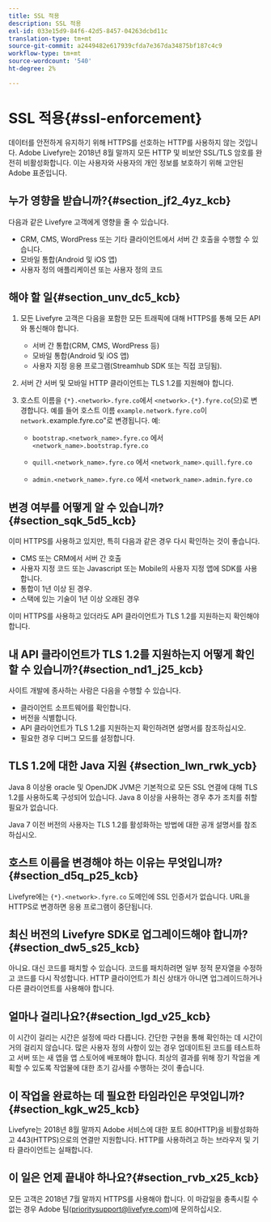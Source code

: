 ```yaml
---
title: SSL 적용
description: SSL 적용
exl-id: 033e15d9-84f6-42d5-8457-04263dcbd11c
translation-type: tm+mt
source-git-commit: a2449482e617939cfda7e367da34875bf187c4c9
workflow-type: tm+mt
source-wordcount: '540'
ht-degree: 2%

---
```


# SSL 적용{#ssl-enforcement}

데이터를 안전하게 유지하기 위해 HTTPS를 선호하는 HTTP를 사용하지 않는 것입니다. Adobe Livefyre는 2018년 8월 말까지 모든 HTTP 및 비보안 SSL/TLS 암호를 완전히 비활성화합니다. 이는 사용자와 사용자의 개인 정보를 보호하기 위해 고안된 Adobe 표준입니다.

## 누가 영향을 받습니까?{#section_jf2_4yz_kcb}

다음과 같은 Livefyre 고객에게 영향을 줄 수 있습니다.

* CRM, CMS, WordPress 또는 기타 클라이언트에서 서버 간 호출을 수행할 수 있습니다.
* 모바일 통합(Android 및 iOS 앱)
* 사용자 정의 애플리케이션 또는 사용자 정의 코드

## 해야 할 일{#section_unv_dc5_kcb}

1. 모든 Livefyre 고객은 다음을 포함한 모든 트래픽에 대해 HTTPS를 통해 모든 API와 통신해야 합니다.

   * 서버 간 통합(CRM, CMS, WordPress 등)
   * 모바일 통합(Android 및 iOS 앱)
   * 사용자 지정 응용 프로그램(Streamhub SDK 또는 직접 코딩됨).

1. 서버 간 서버 및 모바일 HTTP 클라이언트는 TLS 1.2를 지원해야 합니다.
1. 호스트 이름을 `{*}.<network>.fyre.co`에서 `<network>.{*}.fyre.co`(으)로 변경합니다. 예를 들어 호스트 이름 `example.network.fyre.co`이 `network.`example.fyre.co&quot;로 변경됩니다. 예:

   * `bootstrap.<network_name>.fyre.co` 에서 `<network_name>.bootstrap.fyre.co`

   * `quill.<network_name>.fyre.co` 에서 `<network_name>.quill.fyre.co`

   * `admin.<network_name>.fyre.co` 에서 `<network_name>.admin.fyre.co`

## 변경 여부를 어떻게 알 수 있습니까?{#section_sqk_5d5_kcb}

이미 HTTPS를 사용하고 있지만, 특히 다음과 같은 경우 다시 확인하는 것이 좋습니다.

* CMS 또는 CRM에서 서버 간 호출
* 사용자 지정 코드 또는 Javascript 또는 Mobile의 사용자 지정 앱에 SDK를 사용합니다.
* 통합이 1년 이상 된 경우.
* 스택에 있는 기술이 1년 이상 오래된 경우

이미 HTTPS를 사용하고 있더라도 API 클라이언트가 TLS 1.2를 지원하는지 확인해야 합니다.

## 내 API 클라이언트가 TLS 1.2를 지원하는지 어떻게 확인할 수 있습니까?{#section_nd1_j25_kcb}

사이트 개발에 종사하는 사람은 다음을 수행할 수 있습니다.

* 클라이언트 소프트웨어를 확인합니다.
* 버전을 식별합니다.
* API 클라이언트가 TLS 1.2를 지원하는지 확인하려면 설명서를 참조하십시오.
* 필요한 경우 디버그 모드를 설정합니다.

## TLS 1.2에 대한 Java 지원 {#section_lwn_rwk_ycb}

Java 8 이상용 oracle 및 OpenJDK JVM은 기본적으로 모든 SSL 연결에 대해 TLS 1.2를 사용하도록 구성되어 있습니다. Java 8 이상을 사용하는 경우 추가 조치를 취할 필요가 없습니다.

Java 7 이전 버전의 사용자는 TLS 1.2를 활성화하는 방법에 대한 공개 설명서를 참조하십시오.

## 호스트 이름을 변경해야 하는 이유는 무엇입니까?{#section_d5q_p25_kcb}

Livefyre에는 `{*}.<network>.fyre.co` 도메인에 SSL 인증서가 없습니다. URL을 HTTPS로 변경하면 응용 프로그램이 중단됩니다.

## 최신 버전의 Livefyre SDK로 업그레이드해야 합니까?{#section_dw5_s25_kcb}

아니요. 대신 코드를 패치할 수 있습니다. 코드를 패치하려면 일부 정적 문자열을 수정하고 코드를 다시 작성합니다. HTTP 클라이언트가 최신 상태가 아니면 업그레이드하거나 다른 클라이언트를 사용해야 합니다.

## 얼마나 걸리나요?{#section_lgd_v25_kcb}

이 시간이 걸리는 시간은 설정에 따라 다릅니다. 간단한 구현을 통해 확인하는 데 시간이 거의 걸리지 않습니다. 많은 사용자 정의 사항이 있는 경우 업데이트된 코드를 테스트하고 서버 또는 새 앱을 앱 스토어에 배포해야 합니다. 최상의 결과를 위해 장기 작업을 계획할 수 있도록 작업물에 대한 초기 감사를 수행하는 것이 좋습니다.

## 이 작업을 완료하는 데 필요한 타임라인은 무엇입니까?{#section_kgk_w25_kcb}

Livefyre는 2018년 8월 말까지 Adobe 서비스에 대한 포트 80(HTTP)을 비활성화하고 443(HTTPS)으로의 연결만 지원합니다. HTTP를 사용하려고 하는 브라우저 및 기타 클라이언트는 실패합니다.

## 이 일은 언제 끝내야 하나요?{#section_rvb_x25_kcb}

모든 고객은 2018년 7월 말까지 HTTPS를 사용해야 합니다. 이 마감일을 충족시킬 수 없는 경우 Adobe 팀(prioritysupport@livefyre.com)에 문의하십시오.
